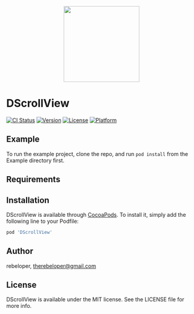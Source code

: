 <p align="center">
<img src='https://github.com/rebeloper/DScrollview/blob/master/Example/DScrollView/Images.xcassets/icon.imageset/icon.png' width="200" />
</p>

# DScrollView

[![CI Status](https://img.shields.io/travis/rebeloper/DScrollView.svg?style=flat)](https://travis-ci.org/rebeloper/DScrollView)
[![Version](https://img.shields.io/cocoapods/v/DScrollView.svg?style=flat)](https://cocoapods.org/pods/DScrollView)
[![License](https://img.shields.io/cocoapods/l/DScrollView.svg?style=flat)](https://cocoapods.org/pods/DScrollView)
[![Platform](https://img.shields.io/cocoapods/p/DScrollView.svg?style=flat)](https://cocoapods.org/pods/DScrollView)

## Example

To run the example project, clone the repo, and run `pod install` from the Example directory first.

## Requirements

## Installation

DScrollView is available through [CocoaPods](https://cocoapods.org). To install
it, simply add the following line to your Podfile:

```ruby
pod 'DScrollView'
```

## Author

rebeloper, therebeloper@gmail.com

## License

DScrollView is available under the MIT license. See the LICENSE file for more info.
